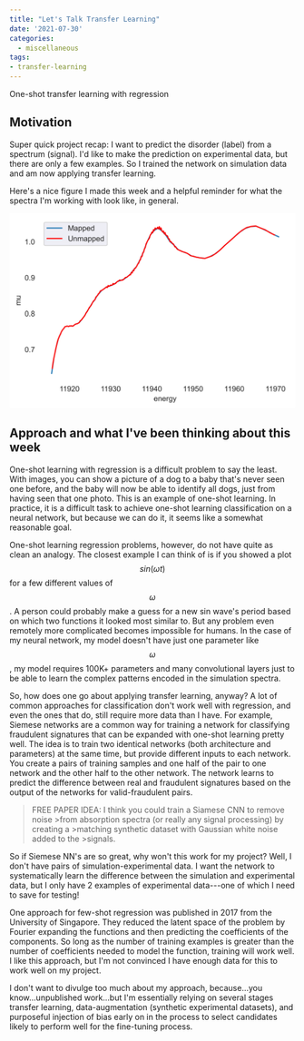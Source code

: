 ```yaml
---
title: "Let's Talk Transfer Learning"
date: '2021-07-30'
categories:
  - miscellaneous
tags: 
- transfer-learning
---
```


One-shot transfer learning with regression

## Motivation
Super quick project recap: I want to predict the disorder (label) from a spectrum (signal). I'd like to make the prediction on experimental data, but there are only a few examples. So I trained the network on simulation data and am now applying transfer learning.

Here's a nice figure I made this week and a helpful reminder for what the spectra I'm working with look like, in general.
<!-- <iframe src="/assets/images/same_r_random_dir_plotly.html" height="600px" width="150%" style="border:none;"></iframe> -->
![](https://github.com/jthaller/jthaller.github.io/blob/master/assets/images/interpolation-quality-exp-data.png?raw=true)

## Approach and what I've been thinking about this week
One-shot learning with regression is a difficult problem to say the least. With images, you can show a picture of a dog to a baby that's never seen one before, and the baby will now be able to identify all dogs, just from having seen that one photo. This is an example of one-shot learning. In practice, it is a difficult task to achieve one-shot learning classification on a neural network, but because we can do it, it seems like a somewhat reasonable goal. 

One-shot learning regression problems, however, do not have quite as clean an analogy. The closest example I can think of is if you showed a plot $$sin(\omega t)$$ for a few different values of $$\omega$$. A person could probably make a guess for a new sin wave's period based on which two functions it looked most similar to. But any problem even remotely more complicated becomes impossible for humans. In the case of my neural network, my model doesn't have just one parameter like $$\omega$$, my model requires 100K+ parameters and many convolutional layers just to be able to learn the complex patterns encoded in the simulation spectra.

So, how does one go about applying transfer learning, anyway? A lot of common approaches for classification don't work well with regression, and even the ones that do, still require more data than I have. For example, Siemese networks are a common way for training a network for classifying fraudulent signatures that can be expanded with one-shot learning pretty well. The idea is to train two identical networks (both architecture and parameters) at the same time, but provide different inputs to each network. You create a pairs of training samples and one half of the pair to one network and the other half to the other network. The network learns to predict the difference between real and fraudulent signatures based on the output of the networks for valid-fraudulent pairs.

>FREE PAPER IDEA: I think you could train a Siamese CNN to remove noise >from absorption spectra (or really any signal processing) by creating a >matching synthetic dataset with Gaussian white noise added to the >signals.

So if Siemese NN's are so great, why won't this work for my project? Well, I don't have pairs of simulation-experimental data. I want the network to systematically learn the difference between the simulation and experimental data, but I only have 2 examples of experimental data---one of which I need to save for testing! 

One approach for few-shot regression was published in 2017 from the University of Singapore. They reduced the latent space of the problem by Fourier expanding the functions and then predicting the coefficients of the components. So long as the number of training examples is greater than the number of coefficients needed to model the function, training will work well. I like this approach, but I'm not convinced I have enough data for this to work well on my project.

I don't want to divulge too much about my approach, because...you know...unpublished work...but I'm essentially relying on several stages transfer learning, data-augmentation (synthetic experimental datasets), and purposeful injection of bias early on in the process to select candidates likely to perform well for the fine-tuning process.




